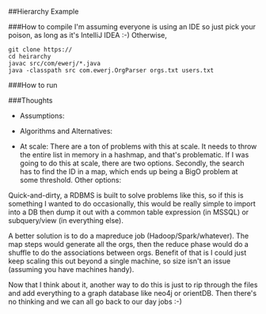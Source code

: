 ##Hierarchy Example

###How to compile
I'm assuming everyone is using an IDE so just pick your poison, as long as it's IntelliJ IDEA :-) Otherwise, 

```
git clone https://
cd heirarchy
javac src/com/ewerj/*.java
java -classpath src com.ewerj.OrgParser orgs.txt users.txt 
```
###How to run

###Thoughts
- Assumptions:


- Algorithms and Alternatives:


- At scale:
There are a ton of problems with this at scale. It needs to throw the entire list in memory in a hashmap, and that's problematic. If I was going to do this at scale, there are two options.  Secondly, the search has to find the ID in a map, which ends up being a BigO problem at some threshold.  Other options:

Quick-and-dirty, a RDBMS is built to solve problems like this, so if this is something I wanted to do occasionally, this would be really simple to import into a DB then dump it out with a common table expression (in MSSQL) or subquery/view (in everything else).

A better solution is to do a mapreduce job (Hadoop/Spark/whatever). The map steps would generate all the orgs, then the reduce phase would do a shuffle to do the associations between orgs.  Benefit of that is I could just keep scaling this out beyond a single machine, so size isn't an issue (assuming you have machines handy).

Now that I think about it, another way to do this is just to rip through the files and add everything to a graph database like neo4j or orientDB.  Then there's no thinking and we can all go back to our day jobs :-)

